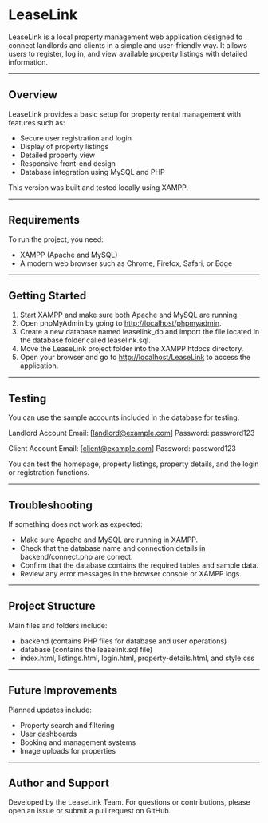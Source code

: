 # LeaseLink

LeaseLink is a local property management web application designed to connect landlords and clients in a simple and user-friendly way. 
It allows users to register, log in, and view available property listings with detailed information.

---

## Overview

LeaseLink provides a basic setup for property rental management with features such as:

* Secure user registration and login
* Display of property listings
* Detailed property view
* Responsive front-end design
* Database integration using MySQL and PHP

This version was built and tested locally using XAMPP.

---

## Requirements

To run the project, you need:

* XAMPP (Apache and MySQL)
* A modern web browser such as Chrome, Firefox, Safari, or Edge

---

## Getting Started

1. Start XAMPP and make sure both Apache and MySQL are running.
2. Open phpMyAdmin by going to [http://localhost/phpmyadmin](http://localhost/phpmyadmin).
3. Create a new database named leaselink_db and import the file located in the database folder called leaselink.sql.
4. Move the LeaseLink project folder into the XAMPP htdocs directory.
5. Open your browser and go to [http://localhost/LeaseLink](http://localhost/LeaseLink) to access the application.

---

## Testing

You can use the sample accounts included in the database for testing.

Landlord Account
Email: [landlord@example.com]
Password: password123

Client Account
Email: [client@example.com]
Password: password123

You can test the homepage, property listings, property details, and the login or registration functions.

---

## Troubleshooting

If something does not work as expected:

* Make sure Apache and MySQL are running in XAMPP.
* Check that the database name and connection details in backend/connect.php are correct.
* Confirm that the database contains the required tables and sample data.
* Review any error messages in the browser console or XAMPP logs.

---

## Project Structure

Main files and folders include:

* backend (contains PHP files for database and user operations)
* database (contains the leaselink.sql file)
* index.html, listings.html, login.html, property-details.html, and style.css

---

## Future Improvements

Planned updates include:

* Property search and filtering
* User dashboards
* Booking and management systems
* Image uploads for properties

---

## Author and Support

Developed by the LeaseLink Team.
For questions or contributions, please open an issue or submit a pull request on GitHub.


